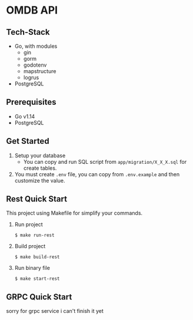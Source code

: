 # OMDB API

## Tech-Stack
* Go, with modules
    * gin
    * gorm
    * godotenv
    * mapstructure
    * logrus
* PostgreSQL


## Prerequisites
* Go v1.14
* PostgreSQL

## Get Started
1. Setup your database
    * You can copy and run SQL script from ```app/migration/X_X_X.sql``` for create tables.
2. You must create ```.env``` file, you can copy from ```.env.example``` and then customize the value.

## Rest Quick Start
This project using Makefile for simplify your commands.

1. Run project
    ```
    $ make run-rest
    ```

2. Build project
    ```
    $ make build-rest
    ```

3. Run binary file
    ```
    $ make start-rest
    ```
   
## GRPC Quick Start
sorry for grpc service i can't finish it yet



